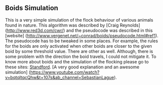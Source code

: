 ## Boids Simulation
This is a very simple simulation of the flock behaviour of various animals found in nature. This algorithm was described by [Craig Reynolds] (http://www.red3d.com/cwr/) and the pseudocode was described in this [website] (http://www.vergenet.net/~conrad/boids/pseudocode.html#ref1).
The pseudocode has to be tweaked in some places. For example, the rules for the boids are only activated when other boids are closer to the given boid by some threshold value. There are other as well. Although, there is some problem with the direction the boid travels, I could not mitigate it. 
To know more about boids and the simulation of the flocking please go to these sites:
[Standford](https://cs.stanford.edu/people/eroberts/courses/soco/projects/2008-09/modeling-natural-systems/boids.html).
[A very good explanation and an awesome simulation] (https://www.youtube.com/watch?v=bqtqltqcQhw&t=107s&ab_channel=SebastianLague).
